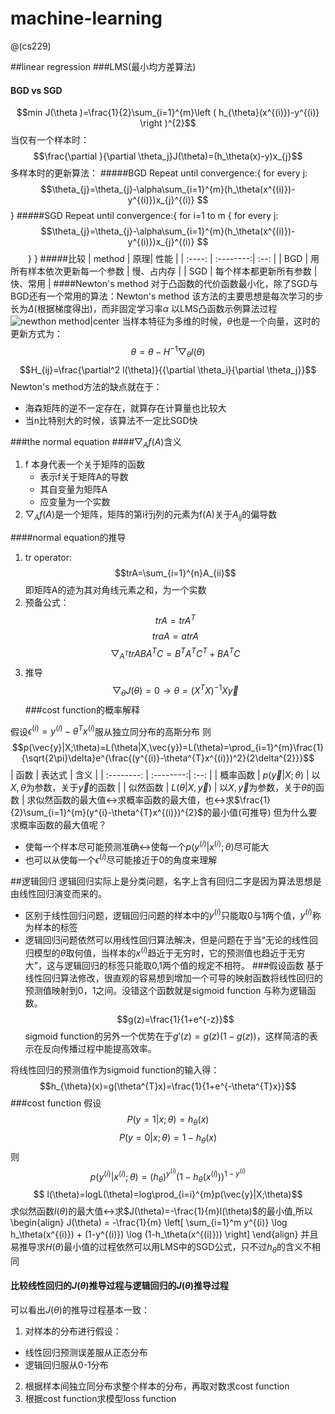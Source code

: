# machine-learning
@(cs229)

<script type="text/javascript" src="http://cdn.mathjax.org/mathjax/latest/MathJax.js?config=default"></script>

##linear regression
###LMS(最小均方差算法)
#### BGD vs SGD
$$min  J(\theta )=\frac{1}{2}\sum_{i=1}^{m}\left ( h_{\theta}(x^{(i)})-y^{(i)} \right )^{2}$$
 当仅有一个样本时：
$$\frac{\partial }{\partial \theta_j}J(\theta)=(h_\theta(x)-y)x_{j}$$
多样本时的更新算法：
#####BGD
Repeat until convergence:{
for every j:
$$\theta_{j}=\theta_{j}-\alpha\sum_{i=1}^{m}(h_\theta(x^{(i)})-y^{(i)})x_{j}^{(i)}	$$
}
#####SGD
Repeat until convergence:{
for i=1 to m {
for every j:
$$\theta_{j}=\theta_{j}-\alpha\sum_{i=1}^{m}(h_\theta(x^{(i)})-y^{(i)})x_{j}^{(i)}	$$
&emsp;&emsp;}
}
#####比较
| method |   原理| 性能 |
| :----: | :--------:| :--: |
| BGD  | 用所有样本依次更新每一个参数 |  慢、占内存   |
| SGD  | 每个样本都更新所有参数 |  快、常用   |
####Newton's method
 对于凸函数的代价函数最小化，除了SGD与BGD还有一个常用的算法：Newton's method
 该方法的主要思想是每次学习的步长为$\Delta$(根据梯度得出)，而非固定学习率$\alpha$
 以LMS凸函数示例算法过程
 ![newthon method|center](./newtonmethod.jpg)
当样本特征为多维的时候，$\theta$也是一个向量，这时的更新方式为：
$$\theta = \theta - H^{-1}\bigtriangledown_{\theta}l(\theta)$$
$$H_{ij}=\frac{\partial^2 l(\theta)}{{\partial \theta_i}{\partial \theta_j}}$$
Newton's method方法的缺点就在于：
- 海森矩阵的逆不一定存在，就算存在计算量也比较大
- 当n比特别大的时候，该算法不一定比SGD快
 
###the normal equation
####$\bigtriangledown _{A}f(A)$含义
1. f 本身代表一个关于矩阵的函数
	- 表示f关于矩阵A的导数
	- 其自变量为矩阵A
	- 应变量为一个实数
2. $\bigtriangledown _{A}f(A)$是一个矩阵，矩阵的第i行j列的元素为f(A)关于$A_{ij}$的偏导数

####normal equation的推导
1. tr operator:
 $$trA=\sum_{i=1}^{n}A_{ii}$$
 即矩阵A的迹为其对角线元素之和，为一个实数
2. 预备公式：
$$trA = tr A^{T}$$
$$traA=atrA$$
$$\bigtriangledown_{A^{T}}trABA^{T}C=B^{T}A^{T}C^{T}+BA^{T}C$$
3. 推导
$$\bigtriangledown_{\theta}J(\theta)=0\rightarrow\theta=(X^{T}X)^{-1}X\vec{y}$$
###cost function的概率解释
 
 假设$\epsilon^{(i)}=y^{(i)}-\theta^{T}x^{(i)}$服从独立同分布的高斯分布
 则
 $$p(\vec{y}|X;\theta)=L(\theta|X,\vec{y})=L(\theta)=\prod_{i=1}^{m}\frac{1}{\sqrt{2\pi}\delta}e^{\frac{(y^{(i)}-\theta^{T}x^{(i)})^2}{2\delta^{2}}}$$
| 函数      |    表达式 | 含义  |
| :--------: | :--------:| :--: |
| 概率函数  | $p(\vec{y}|X;\theta)$ |  以$X,\theta$为参数，关于$\vec{y}$的函数   |
| 似然函数  | $L(\theta|X,\vec{y})$ |  以$X,\vec{y}$为参数，关于$\theta$的函数   |
 求似然函数的最大值$\leftrightarrow$求概率函数的最大值，也$\leftrightarrow$求$\frac{1}{2}\sum_{i=1}^{m}(y^{i}-\theta^{T}x^{(i)})^{2}$的最小值(可推导)
 但为什么要求概率函数的最大值呢？
- 使每一个样本尽可能预测准确$\leftrightarrow$使每一个$p(y^{(i)}|x^{(i)};\theta)$尽可能大
- 也可以从使每一个$\epsilon^{(i)}$尽可能接近于0的角度来理解

##逻辑回归
 逻辑回归实际上是分类问题，名字上含有回归二字是因为算法思想是由线性回归演变而来的。
- 区别于线性回归问题，逻辑回归问题的样本中的$y^{(i)}$只能取0与1两个值，$y^{(i)}$称为样本的标签
- 逻辑回归问题依然可以用线性回归算法解决，但是问题在于当“无论的线性回归模型的$\theta$取何值，当样本的$x^{(i)}$趋近于无穷时，它的预测值也趋近于无穷大”，这与逻辑回归的标签只能取0,1两个值的规定不相符。
###假设函数
基于线性回归算法修改，很直观的容易想到增加一个可导的映射函数将线性回归的预测值映射到0，1之间。没错这个函数就是sigmoid function 与称为逻辑函数。
$$g(z)=\frac{1}{1+e^{-z}}$$
sigmoid function的另外一个优势在于${g}'(z)=g(z)(1-g(z))$，这样简洁的表示在反向传播过程中能提高效率。
 
将线性回归的预测值作为sigmoid function的输入得：
$$h_{\theta}(x)=g(\theta^{T}x)=\frac{1}{1+e^{-\theta^{T}x}}$$
###cost function
假设
$$P(y=1|x;\theta)=h_{\theta}(x)$$
 $$P(y=0|x;\theta)=1-h_{\theta}(x)$$
 则$$p(y^{(i)}|x^{(i)};\theta)=(h_{\theta})^{y^{(i)}}(1-h_{\theta}(x^{(i)}))^{1-y^{(i)}}$$
$$ l(\theta)=logL(\theta)=log\prod_{i=i}^{m}p(\vec{y}|X;\theta)$$
求似然函数$l(\theta)$的最大值$\leftrightarrow$求$J(\theta)=-\frac{1}{m}l(\theta)$的最小值,所以
\begin{align}
J(\theta) =
 -\frac{1}{m} \left[ \sum_{i=1}^m y^{(i)} \log h_\theta(x^{(i)}) + (1-y^{(i)}) \log (1-h_\theta(x^{(i)})) \right]
\end{align}
并且易推导求$H(\theta)$最小值的过程依然可以用LMS中的SGD公式，只不过$h_{\theta}$的含义不相同
#### 比较线性回归的$J(\theta)$推导过程与逻辑回归的$J(\theta)$推导过程
可以看出$J(\theta)$的推导过程基本一致：
1. 对样本的分布进行假设：
- 线性回归预测误差服从正态分布
- 逻辑回归服从0-1分布
2. 根据样本间独立同分布求整个样本的分布，再取对数求cost function
3. 根据cost function求模型loss function
 

